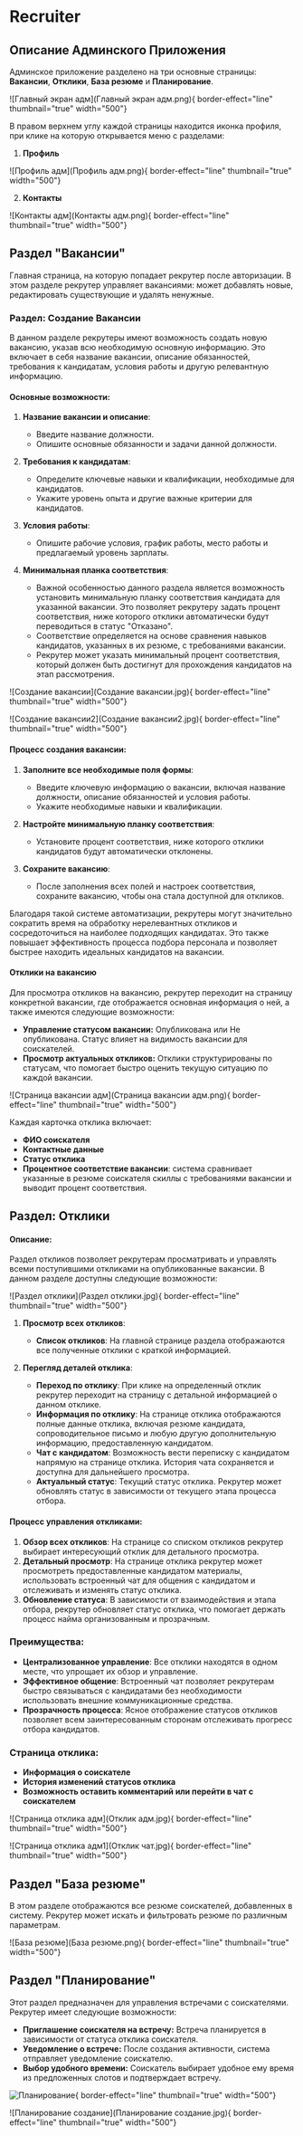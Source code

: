 # Recruiter

## Описание Админского Приложения

Админское приложение разделено на три основные страницы: **Вакансии**, **Отклики**, **База резюме** и **Планирование**. 

![Главный экран адм](Главный экран адм.png){ border-effect="line" thumbnail="true" width="500"}

В правом верхнем углу каждой страницы находится иконка профиля, при клике на которую открывается меню с разделами: 
1. **Профиль** 

![Профиль адм](Профиль адм.png){ border-effect="line" thumbnail="true" width="500"}

2. **Контакты**

![Контакты адм](Контакты адм.png){ border-effect="line" thumbnail="true" width="500"}

## Раздел "Вакансии"
Главная страница, на которую попадает рекрутер после авторизации. В этом разделе рекрутер управляет вакансиями: может добавлять новые, редактировать существующие и удалять ненужные.

### Раздел: Создание Вакансии

В данном разделе рекрутеры имеют возможность создать новую вакансию, указав всю необходимую основную информацию. Это включает в себя название вакансии, описание обязанностей, требования к кандидатам, условия работы и другую релевантную информацию.

#### Основные возможности:

1. **Название вакансии и описание**:
    - Введите название должности.
    - Опишите основные обязанности и задачи данной должности.

2. **Требования к кандидатам**:
    - Определите ключевые навыки и квалификации, необходимые для кандидатов.
    - Укажите уровень опыта и другие важные критерии для кандидатов.

3. **Условия работы**:
    - Опишите рабочие условия, график работы, место работы и предлагаемый уровень зарплаты.

4. **Минимальная планка соответствия**:
    - Важной особенностью данного раздела является возможность установить минимальную планку соответствия кандидата для указанной вакансии. Это позволяет рекрутеру задать процент соответствия, ниже которого отклики автоматически будут переводиться в статус "Отказано".
    - Соответствие определяется на основе сравнения навыков кандидатов, указанных в их резюме, с требованиями вакансии.
    - Рекрутер может указать минимальный процент соответствия, который должен быть достигнут для прохождения кандидатов на этап рассмотрения.

![Создание вакансии](Создание вакансии.jpg){ border-effect="line" thumbnail="true" width="500"}

![Создание вакансии2](Создание вакансии2.jpg){ border-effect="line" thumbnail="true" width="500"}

#### Процесс создания вакансии:

1. **Заполните все необходимые поля формы**:
    - Введите ключевую информацию о вакансии, включая название должности, описание обязанностей и условия работы.
    - Укажите необходимые навыки и квалификации.

2. **Настройте минимальную планку соответствия**:
    - Установите процент соответствия, ниже которого отклики кандидатов будут автоматически отклонены.

3. **Сохраните вакансию**:
    - После заполнения всех полей и настроек соответствия, сохраните вакансию, чтобы она стала доступной для откликов.

Благодаря такой системе автоматизации, рекрутеры могут значительно сократить время на обработку нерелевантных откликов и сосредоточиться на наиболее подходящих кандидатах. Это также повышает эффективность процесса подбора персонала и позволяет быстрее находить идеальных кандидатов на вакансии.

#### Отклики на вакансию

Для просмотра откликов на вакансию, рекрутер переходит на страницу конкретной вакансии, где отображается основная информация о ней, а также имеются следующие возможности:

- **Управление статусом вакансии:** Опубликована или Не опубликована. Статус влияет на видимость вакансии для соискателей.
- **Просмотр актуальных откликов:** Отклики структурированы по статусам, что помогает быстро оценить текущую ситуацию по каждой вакансии.

![Страница вакансии адм](Страница вакансии адм.png){ border-effect="line" thumbnail="true" width="500"}

Каждая карточка отклика включает:
- **ФИО соискателя**
- **Контактные данные**
- **Статус отклика**
- **Процентное соответствие вакансии**: система сравнивает указанные в резюме соискателя скиллы с требованиями вакансии и выводит процент соответствия.


## Раздел: Отклики

#### Описание:
Раздел откликов позволяет рекрутерам просматривать и управлять всеми поступившими откликами на опубликованные вакансии. В данном разделе доступны следующие возможности:

![Раздел отклики](Раздел отклики.jpg){ border-effect="line" thumbnail="true" width="500"}

1. **Просмотр всех откликов**:
   - **Список откликов**: На главной странице раздела отображаются все полученные отклики с краткой информацией.

2. **Перегляд деталей отклика**:
   - **Переход по отклику**: При клике на определенный отклик рекрутер переходит на страницу с детальной информацией о данном отклике.
   - **Информация по отклику**: На странице отклика отображаются полные данные отклика, включая резюме кандидата, сопроводительное письмо и любую другую дополнительную информацию, предоставленную кандидатом.
   - **Чат с кандидатом**: Возможность вести переписку с кандидатом напрямую на странице отклика. История чата сохраняется и доступна для дальнейшего просмотра.
   - **Актуальный статус**: Текущий статус отклика. Рекрутер может обновлять статус в зависимости от текущего этапа процесса отбора.

#### Процесс управления откликами:
1. **Обзор всех откликов**: На странице со списком откликов рекрутер выбирает интересующий отклик для детального просмотра.
2. **Детальный просмотр**: На странице отклика рекрутер может просмотреть предоставленные кандидатом материалы, использовать встроенный чат для общения с кандидатом и отслеживать и изменять статус отклика.
3. **Обновление статуса**: В зависимости от взаимодействия и этапа отбора, рекрутер обновляет статус отклика, что помогает держать процесс найма организованным и прозрачным.

### Преимущества:
- **Централизованное управление**: Все отклики находятся в одном месте, что упрощает их обзор и управление.
- **Эффективное общение**: Встроенный чат позволяет рекрутерам быстро связываться с кандидатами без необходимости использовать внешние коммуникационные средства.
- **Прозрачность процесса**: Ясное отображение статусов откликов позволяет всем заинтересованным сторонам отслеживать прогресс отбора кандидатов.


### Страница отклика:
- **Информация о соискателе**
- **История изменений статусов отклика**
- **Возможность оставить комментарий или перейти в чат с соискателем**

![Страница отклика адм](Отклик адм.jpg){ border-effect="line" thumbnail="true" width="500"}

![Страница отклика адм1](Отклик чат.jpg){ border-effect="line" thumbnail="true" width="500"}

## Раздел "База резюме"
В этом разделе отображаются все резюме соискателей, добавленных в систему. Рекрутер может искать и фильтровать резюме по различным параметрам.

![База резюме](База резюме.png){ border-effect="line" thumbnail="true" width="500"}

## Раздел "Планирование"
Этот раздел предназначен для управления встречами с соискателями. Рекрутер имеет следующие возможности:

- **Приглашение соискателя на встречу:** Встреча планируется в зависимости от статуса отклика соискателя.
- **Уведомление о встрече:** После создания активности, система отправляет уведомление соискателю.
- **Выбор удобного времени:** Соискатель выбирает удобное ему время из предложенных слотов и подтверждает встречу.

![Планирование](Планирование.jpg){ border-effect="line" thumbnail="true" width="500"}

![Планирование создание](Планирование создание.jpg){ border-effect="line" thumbnail="true" width="500"}